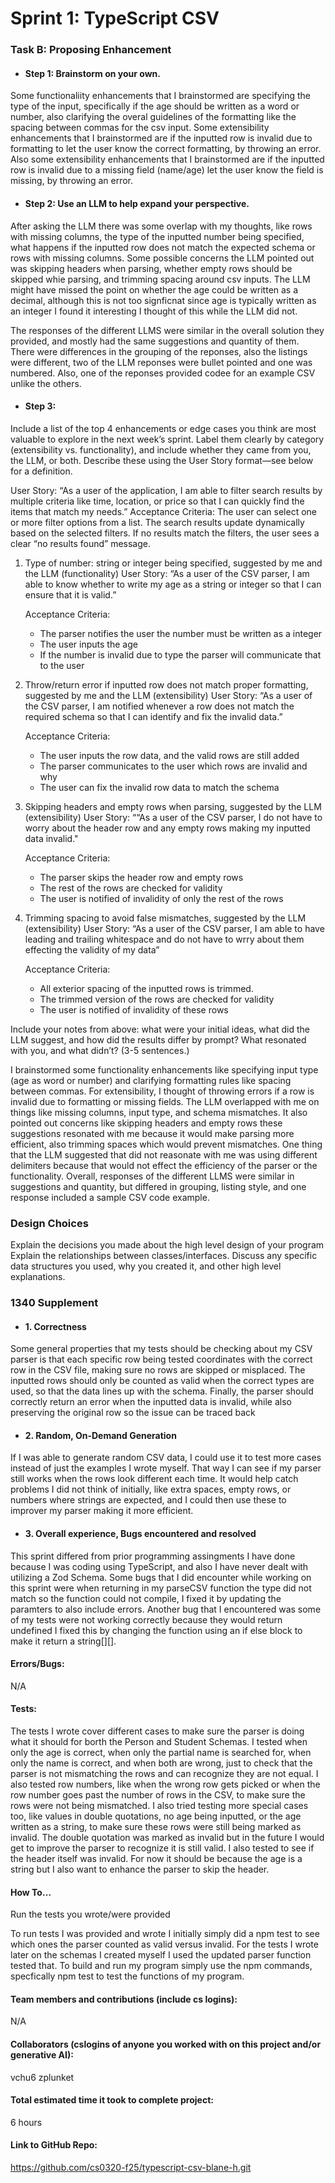 # Sprint 1: TypeScript CSV

### Task B: Proposing Enhancement

- #### Step 1: Brainstorm on your own.
Some functionaliity enhancements that I brainstormed are specifying the type of the input, specifically if the age should be written as a word or number, also clarifying the overal guidelines of the formatting like the spacing between commas for the csv input. Some extensibility enhancements that I brainstormed are if the inputted row is invalid due to formatting to let the user know the correct formatting, by throwing an error. Also some extensibility enhancements that I brainstormed are if the inputted row is invalid due to a missing field (name/age) let the user know the field is missing, by throwing an error.

- #### Step 2: Use an LLM to help expand your perspective.
After asking the LLM there was some overlap with my thoughts, like rows with missing columns, the type of the inputted number being specified, what happens if the inputted row does not match the expected schema or rows with missing columns. Some possible concerns the LLM pointed out was skipping headers when parsing, whether empty rows should be skipped whie parsing, and trimming spacing around csv inputs. The LLM might have missed the point on whether the age could be written as a decimal, although this is not too signficnat since age is typically written as an integer I found it interesting I thought of this while the LLM did not.

The responses of the different LLMS were similar in the overall solution they provided, and mostly had the same suggestions and quantity of them. There were differences in the grouping of the reponses, also the listings were different, two of the LLM reponses were bullet pointed and one was numbered. Also, one of the reponses provided codee for an example CSV unlike the others.

- #### Step 3: 
Include a list of the top 4 enhancements or edge cases you think are most valuable to explore in the next week’s sprint. Label them clearly by category (extensibility vs. functionality), and include whether they came from you, the LLM, or both. Describe these using the User Story format—see below for a definition. 

User Story: 
“As a user of the application, I am able to filter search results by multiple criteria like time, location, or price so that I can quickly find the items that match my needs.” 
Acceptance Criteria: 
The user can select one or more filter options from a list.
The search results update dynamically based on the selected filters.
If no results match the filters, the user sees a clear “no results found” message. 


1. Type of number: string or integer being specified, suggested by me and the LLM (functionality)
    User Story:
    “As a user of the CSV parser, I am able to know whether to write my age as a string or integer so that I can ensure that it is valid.”

    Acceptance Criteria:
    - The parser notifies the user the number must be written as a integer
    - The user inputs the age
    - If the number is invalid due to type the parser will communicate that to the user

2. Throw/return error if inputted row does not match proper formatting, suggested by me and the LLM (extensibility)
    User Story:
    “As a user of the CSV parser, I am notified whenever a row does not match the required schema so that I can identify and fix the invalid data.”

    Acceptance Criteria:
    - The user inputs the row data, and the valid rows are still added
    - The parser communicates to the user which rows are invalid and why
    - The user can fix the invalid row data to match the schema


3. Skipping headers and empty rows when parsing, suggested by the LLM (extensibility)
    User Story:
    ““As a user of the CSV parser, I do not have to worry about the header row and any empty rows making my inputted data invalid."

    Acceptance Criteria:
    - The parser skips the header row and empty rows
    - The rest of the rows are checked for validity
    - The user is notified of invalidity of only the rest of the rows

4. Trimming spacing to avoid false mismatches, suggested by the LLM (extensibility)
    User Story:
    “As a user of the CSV parser, I am able to have leading and trailing whitespace and do not have to wrry about them effecting the validity of my data”

    Acceptance Criteria:
    - All exterior spacing of the inputted rows is trimmed.
    - The trimmed version of the rows are checked for validity
    - The user is notified of invalidity of these rows

Include your notes from above: what were your initial ideas, what did the LLM suggest, and how did the results differ by prompt? What resonated with you, and what didn’t? (3-5 sentences.) 

I brainstormed some functionality enhancements like specifying input type (age as word or number) and clarifying formatting rules like spacing between commas. For extensibility, I thought of throwing errors if a row is invalid due to formatting or missing fields. The LLM overlapped with me on things like missing columns, input type, and schema mismatches. It also pointed out concerns like skipping headers and empty rows these suggestions resonated with me because it would make parsing more efficient, also trimming spaces which would prevent mismatches. One thing that the LLM suggested that did not reasonate with me was using different delimiters because that would not effect the efficiency of the parser or the functionality. Overall, responses of the different LLMS were similar in suggestions and quantity, but differed in grouping, listing style, and one response included a sample CSV code example.

### Design Choices

Explain the decisions you made about the high level design of your program
Explain the relationships between classes/interfaces.
Discuss any specific data structures you used, why you created it, and other high level explanations.


### 1340 Supplement

- #### 1. Correctness
Some general properties that my tests should be checking about my CSV parser is that each specific row being tested coordinates with the correct row in the CSV file, making sure no rows are skipped or misplaced. The inputted rows should only be counted as valid when the correct types are used, so that the data lines up with the schema. Finally, the parser should correctly return an error when the inputted data is invalid, while also preserving the original row so the issue can be traced back

- #### 2. Random, On-Demand Generation
If I was able to generate random CSV data, I could use it to test more cases instead of just the examples I wrote myself. That way I can see if my parser still works when the rows look different each time. It would help catch problems I did not think of initially, like extra spaces, empty rows, or numbers where strings are expected, and I could then use these to improver my parser making it more efficient.

- #### 3. Overall experience, Bugs encountered and resolved
This sprint differed from prior programming assingments I have done because I was coding using TypeScript, and also I have never dealt with utilizing a Zod Schema. Some bugs that I did encounter while working on this sprint were when returning in my parseCSV function the type did not match so the function could not compile, I fixed it by updating the paramters to also include errors. Another bug that I encountered was some of my tests were not working correctly because they would return undefined I fixed this by changing the function using an if else block to make it return a string[][]. 

#### Errors/Bugs: 
N/A

#### Tests: 
The tests I wrote cover different cases to make sure the parser is doing what it should for borth the Person and Student Schemas. I tested when only the age is correct, when only the partial name is searched for, when only the name is correct, and when both are wrong, just to check that the parser is not mismatching the rows and can recognize they are not equal. I also tested row numbers, like when the wrong row gets picked or when the row number goes past the number of rows in the CSV, to make sure the rows were not being mismatched. I also tried testing more special cases too, like values in double quotations, no age being inputted, or the age written as a string, to make sure these rows were still being marked as invalid. The double quotation was marked as invalid but in the future I would get to improve the parser to recognize it is still valid. I also tested to see if the header itself was invalid. For now it should be because the age is a string but I also want to enhance the parser to skip the header.

#### How To…
Run the tests you wrote/were provided

To run tests I was provided and wrote I initially simply did a npm test to see which ones the parser counted as valid versus invalid. For the tests I wrote later on the schemas I created myself I used the updated parser function tested that. To build and run my program simply use the npm commands, specfically npm test to test the functions of my program.

#### Team members and contributions (include cs logins):
N/A

#### Collaborators (cslogins of anyone you worked with on this project and/or generative AI):
vchu6
zplunket

#### Total estimated time it took to complete project:
6 hours

#### Link to GitHub Repo:  
https://github.com/cs0320-f25/typescript-csv-blane-h.git

